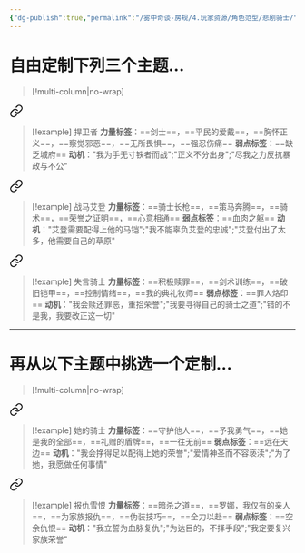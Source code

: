```yaml
---
{"dg-publish":true,"permalink":"/雾中奇谈-房规/4.玩家资源/角色范型/悲剧骑士/"}
---
```


# 自由定制下列三个主题...
>[!multi-column|no-wrap]
>>
<div class="transclusion internal-embed is-loaded"><a class="markdown-embed-link" href="//4/theme-book/1/3/#b951f0" aria-label="Open link"><svg xmlns="http://www.w3.org/2000/svg" width="24" height="24" viewBox="0 0 24 24" fill="none" stroke="currentColor" stroke-width="2" stroke-linecap="round" stroke-linejoin="round" class="svg-icon lucide-link"><path d="M10 13a5 5 0 0 0 7.54.54l3-3a5 5 0 0 0-7.07-7.07l-1.72 1.71"></path><path d="M14 11a5 5 0 0 0-7.54-.54l-3 3a5 5 0 0 0 7.07 7.07l1.71-1.71"></path></svg></a><div class="markdown-embed">



>[!example] 捍卫者
>**力量标签**：==剑士==，==平民的爱戴==，==胸怀正义==，==察觉邪恶==，==无所畏惧==，==强忍伤痛==
>**弱点标签**：==缺乏城府==
>**动机**："我为手无寸铁者而战";"正义不分出身";"尽我之力反抗暴政与不公"

</div></div>

>
>>
<div class="transclusion internal-embed is-loaded"><a class="markdown-embed-link" href="//4/theme-book/1/6/#40ed5f" aria-label="Open link"><svg xmlns="http://www.w3.org/2000/svg" width="24" height="24" viewBox="0 0 24 24" fill="none" stroke="currentColor" stroke-width="2" stroke-linecap="round" stroke-linejoin="round" class="svg-icon lucide-link"><path d="M10 13a5 5 0 0 0 7.54.54l3-3a5 5 0 0 0-7.07-7.07l-1.72 1.71"></path><path d="M14 11a5 5 0 0 0-7.54-.54l-3 3a5 5 0 0 0 7.07 7.07l1.71-1.71"></path></svg></a><div class="markdown-embed">



>[!example] 战马艾登
>**力量标签**：==骑士长枪==，==策马奔腾==，==骑术==，==荣誉之证明==，==心意相通==
>**弱点标签**：==血肉之躯==
>**动机**："艾登需要配得上他的马铠";"我不能辜负艾登的忠诚";"艾登付出了太多，他需要自己的草原"

</div></div>

>
>>
<div class="transclusion internal-embed is-loaded"><a class="markdown-embed-link" href="//4/theme-book/1/2/#f26fbf" aria-label="Open link"><svg xmlns="http://www.w3.org/2000/svg" width="24" height="24" viewBox="0 0 24 24" fill="none" stroke="currentColor" stroke-width="2" stroke-linecap="round" stroke-linejoin="round" class="svg-icon lucide-link"><path d="M10 13a5 5 0 0 0 7.54.54l3-3a5 5 0 0 0-7.07-7.07l-1.72 1.71"></path><path d="M14 11a5 5 0 0 0-7.54-.54l-3 3a5 5 0 0 0 7.07 7.07l1.71-1.71"></path></svg></a><div class="markdown-embed">



>[!example] 失言骑士
>**力量标签**：==积极赎罪==，==剑术训练==，==破旧铠甲==，==控制情绪==，==我的典礼牧师==
>**弱点标签**：==罪人烙印==
>**动机**："我会赎还罪恶，重拾荣誉";"我要寻得自己的骑士之道";"错的不是我，我要改正这一切"

</div></div>


---
# 再从以下主题中挑选一个定制...
>[!multi-column|no-wrap]
>>
<div class="transclusion internal-embed is-loaded"><a class="markdown-embed-link" href="//4/theme-book/1/5/#0d0efc" aria-label="Open link"><svg xmlns="http://www.w3.org/2000/svg" width="24" height="24" viewBox="0 0 24 24" fill="none" stroke="currentColor" stroke-width="2" stroke-linecap="round" stroke-linejoin="round" class="svg-icon lucide-link"><path d="M10 13a5 5 0 0 0 7.54.54l3-3a5 5 0 0 0-7.07-7.07l-1.72 1.71"></path><path d="M14 11a5 5 0 0 0-7.54-.54l-3 3a5 5 0 0 0 7.07 7.07l1.71-1.71"></path></svg></a><div class="markdown-embed">



>[!example] 她的骑士
>**力量标签**：==守护他人==，==予我勇气==，==她是我的全部==，==礼赠的盾牌==，==一往无前==
>**弱点标签**：==远在天边==
>**动机**："我会挣得足以配得上她的荣誉";"爱情神圣而不容亵渎";"为了她，我愿做任何事情"

</div></div>

>
>>
<div class="transclusion internal-embed is-loaded"><a class="markdown-embed-link" href="//4/theme-book/1/3/#5e2fa0" aria-label="Open link"><svg xmlns="http://www.w3.org/2000/svg" width="24" height="24" viewBox="0 0 24 24" fill="none" stroke="currentColor" stroke-width="2" stroke-linecap="round" stroke-linejoin="round" class="svg-icon lucide-link"><path d="M10 13a5 5 0 0 0 7.54.54l3-3a5 5 0 0 0-7.07-7.07l-1.72 1.71"></path><path d="M14 11a5 5 0 0 0-7.54-.54l-3 3a5 5 0 0 0 7.07 7.07l1.71-1.71"></path></svg></a><div class="markdown-embed">



>[!example] 报仇雪恨
>**力量标签**：==暗杀之道==，==罗娜，我仅有的亲人==，==为家族报仇==，==伪装技巧==，==全力以赴==
>**弱点标签**：==空余仇恨==
>**动机**："我立誓为血脉复仇";"为达目的，不择手段";"我定要复兴家族荣誉"

</div></div>
